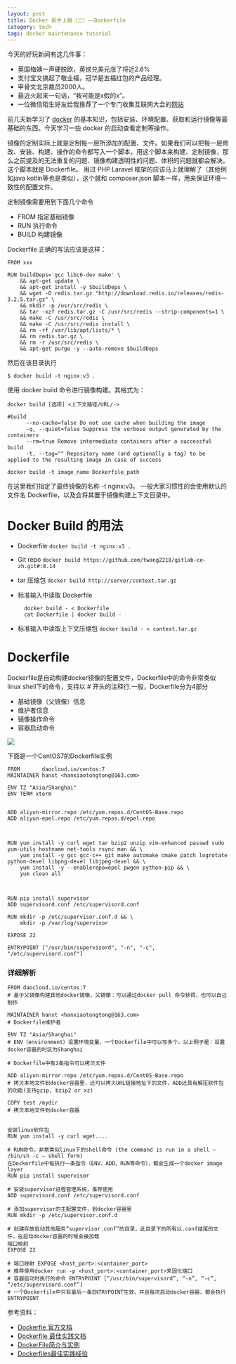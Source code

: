 ```yaml
---
layout: post
title: Docker 新手上路（二）——Dockerfile
category: tech
tags: docker maintenance tutorial
---
```


今天的好玩新闻有这几件事：

* 英国梅姨一声硬脱欧，英镑兑美元涨了将近2.6%
* 支付宝又搞起了敬业福，冠华是五福红包的产品经理。
* 甲骨文北京裁员2000人。
* 最近火起来一句话，“我可能是x假的x”。
* 一位微信陌生好友给我推荐了一个专门收集互联网大会的[网站][huodongjia]

前几天新学习了 [docker][docker_gitbook] 的基本知识，包括安装、环境配置、获取和运行镜像等最基础的东西。今天学习一些 docker 的启动查看定制等操作。

镜像的定制实际上就是定制每一层所添加的配置、文件。如果我们可以把每一层修改、安装、构建、操作的命令都写入一个脚本，用这个脚本来构建、定制镜像，那么之前提及的无法重复的问题、镜像构建透明性的问题、体积的问题就都会解决。这个脚本就是 Dockerfile。
用过 PHP Laravel 框架的应该马上就理解了（其他例如java kotlin等也是类似），这个就和 composer.json 脚本一样，用来保证环境一致性的配置文件。

定制镜像需要用到下面几个命令

* FROM 指定基础镜像
* RUN 执行命令
* BUILD 构建镜像

Dockerfile 正确的写法应该是这样：

    FROM xxx

    RUN buildDeps='gcc libc6-dev make' \
        && apt-get update \
        && apt-get install -y $buildDeps \
        && wget -O redis.tar.gz "http://download.redis.io/releases/redis-3.2.5.tar.gz" \
        && mkdir -p /usr/src/redis \
        && tar -xzf redis.tar.gz -C /usr/src/redis --strip-components=1 \
        && make -C /usr/src/redis \
        && make -C /usr/src/redis install \
        && rm -rf /var/lib/apt/lists/* \
        && rm redis.tar.gz \
        && rm -r /usr/src/redis \
        && apt-get purge -y --auto-remove $buildDeps

然后在该目录执行

    $ docker build -t nginx:v3 .
    
使用 docker build 命令进行镜像构建。其格式为：
    
    docker build [选项] <上下文路径/URL/->
    
    #build
          --no-cache=false Do not use cache when building the image
          -q, --quiet=false Suppress the verbose output generated by the containers
          --rm=true Remove intermediate containers after a successful build
          -t, --tag="" Repository name (and optionally a tag) to be applied to the resulting image in case of success
          
    docker build -t image_name Dockerfile_path
    
    
    
在这里我们指定了最终镜像的名称 -t nginx:v3。
一般大家习惯性的会使用默认的文件名 Dockerfile，以及会将其置于镜像构建上下文目录中。

# Docker Build 的用法

* Dockerfile  `docker build -t nginx:v3 .`
* Git repo    `docker build https://github.com/twang2218/gitlab-ce-zh.git#:8.14`
* tar 压缩包  `docker build http://server/context.tar.gz`
* 标准输入中读取 Dockerfile

        docker build - < Dockerfile
        cat Dockerfile | docker build -

* 标准输入中读取上下文压缩包 `docker build - < context.tar.gz`

# Dockerfile

Dockerfile是自动构建docker镜像的配置文件，Dockerfile中的命令非常类似linux shell下的命令，支持以 # 开头的注释行.一般，Dockerfile分为4部分

* 基础镜像（父镜像）信息
* 维护者信息
* 镜像操作命令
* 容器启动命令

![](http://7vigrt.com1.z0.glb.clouddn.com/blog/pic/201701/DockerFile简介与实例Docker-commoand.png)

下面是一个CentOS7的Dockerfile实例

    FROM       daocloud.io/centos:7
    MAINTAINER hanxt <hanxiaotongtong@163.com>

    ENV TZ "Asia/Shanghai"
    ENV TERM xterm


    ADD aliyun-mirror.repo /etc/yum.repos.d/CentOS-Base.repo
    ADD aliyun-epel.repo /etc/yum.repos.d/epel.repo



    RUN yum install -y curl wget tar bzip2 unzip vim-enhanced passwd sudo yum-utils hostname net-tools rsync man && \
        yum install -y gcc gcc-c++ git make automake cmake patch logrotate python-devel libpng-devel libjpeg-devel && \
        yum install -y --enablerepo=epel pwgen python-pip && \
        yum clean all



    RUN pip install supervisor
    ADD supervisord.conf /etc/supervisord.conf

    RUN mkdir -p /etc/supervisor.conf.d && \
        mkdir -p /var/log/supervisor

    EXPOSE 22

    ENTRYPOINT ["/usr/bin/supervisord", "-n", "-c", "/etc/supervisord.conf"]

### 详细解析

    FROM daocloud.io/centos:7
    # 基于父镜像构建其他docker镜像，父镜像：可以通过docker pull 命令获得，也可以自己制作
    
    MAINTAINER hanxt <hanxiaotongtong@163.com>
    # Dockerfile维护者

    ENV TZ "Asia/Shanghai"
    # ENV（environment）设置环境变量，一个Dockerfile中可以写多个。以上例子是：设置docker容器的时区为Shanghai
    
    # Dockerfile中有2条指令可以拷贝文件
    
    ADD aliyun-mirror.repo /etc/yum.repos.d/CentOS-Base.repo
    # 拷贝本地文件到docker容器里，还可以拷贝URL链接地址下的文件，ADD还具有解压软件包的功能(支持gzip, bzip2 or xz)
    
    COPY test /mydir
    # 拷贝本地文件到docker容器
    
    
    安装linux软件包
    RUN yum install -y curl wget....

    # RUN命令，非常类似linux下的shell命令 (the command is run in a shell – /bin/sh -c – shell form)
    在Dockerfile中每执行一条指令（ENV、ADD、RUN等命令），都会生成一个docker image layer
    RUN pip install supervisor

    # 安装supervisor进程管理系统，推荐使用
    ADD supervisord.conf /etc/supervisord.conf

    # 添加supervisor的主配置文件，到docker容器里
    RUN mkdir -p /etc/supervisor.conf.d

    # 创建存放启动其他服务”supervisor.conf”的目录，此目录下的所有以.conf结尾的文件，在启动docker容器的时候会被加载
    端口映射
    EXPOSE 22

    # 端口映射 EXPOSE <host_port>:<container_port>
    # 推荐使用docker run -p <host_port>:<container_port>来固化端口
    # 容器启动时执行的命令 ENTRYPOINT [“/usr/bin/supervisord”, “-n”, “-c”, “/etc/supervisord.conf”]
    # 一个Dockerfile中只有最后一条ENTRYPOINT生效，并且每次启动docker容器，都会执行ENTRYPOINT

参考资料：

* [Dockerfie 官方文档](https://docs.docker.com/engine/reference/builder/)
* [Dockerfile 最佳实践文档](https://docs.docker.com/engine/userguide/eng-image/dockerfile_best-practices/)
* [DockerFile简介与实例](http://www.zimug.com/308.html)
* [Dockerfiles最佳实践经验](http://www.zioer.org/2016/05/29/docker-engine-Best-practices-Dockerfiles/)

[docker_gitbook]: https://www.gitbook.com/book/yeasy/docker_practice
[select_a_docker_storage_driver]: https://www.centos.bz/2016/12/select-a-docker-storage-driver
[docker_hub]: https://hub.docker.com
[docker_store]: https://store.docker.com
[huodongjia]: http://www.huodongjia.com/it/
